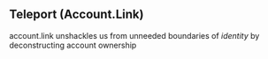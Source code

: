 ## Teleport (Account.Link)

account.link unshackles us from unneeded boundaries of *identity* by deconstructing account ownership

